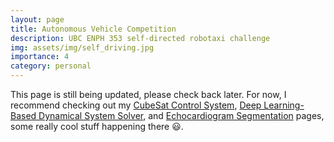 ```yaml
---
layout: page
title: Autonomous Vehicle Competition
description: UBC ENPH 353 self-directed robotaxi challenge
img: assets/img/self_driving.jpg
importance: 4
category: personal
---
```


This page is still being updated, please check back later. For now, I recommend checking out my [CubeSat Control System](../2_project), [Deep Learning-Based Dynamical System Solver](../4_project), and [Echocardiogram Segmentation](../7_project) pages, some really cool stuff happening there 😃.

